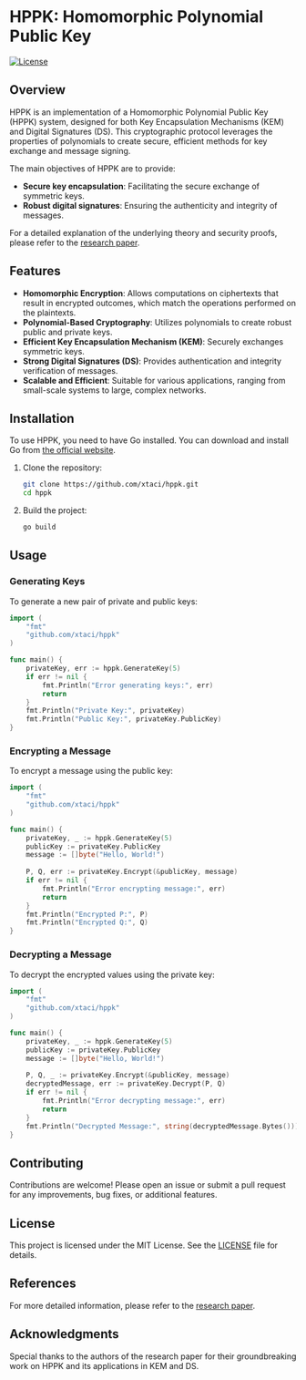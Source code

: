 # HPPK: Homomorphic Polynomial Public Key

[![License](https://img.shields.io/badge/license-MIT-blue.svg)](LICENSE)

## Overview

HPPK is an implementation of a Homomorphic Polynomial Public Key (HPPK) system, designed for both Key Encapsulation Mechanisms (KEM) and Digital Signatures (DS). This cryptographic protocol leverages the properties of polynomials to create secure, efficient methods for key exchange and message signing.

The main objectives of HPPK are to provide:

- **Secure key encapsulation**: Facilitating the secure exchange of symmetric keys.
- **Robust digital signatures**: Ensuring the authenticity and integrity of messages.

For a detailed explanation of the underlying theory and security proofs, please refer to the [research paper](https://arxiv.org/pdf/2402.01852).

## Features

- **Homomorphic Encryption**: Allows computations on ciphertexts that result in encrypted outcomes, which match the operations performed on the plaintexts.
- **Polynomial-Based Cryptography**: Utilizes polynomials to create robust public and private keys.
- **Efficient Key Encapsulation Mechanism (KEM)**: Securely exchanges symmetric keys.
- **Strong Digital Signatures (DS)**: Provides authentication and integrity verification of messages.
- **Scalable and Efficient**: Suitable for various applications, ranging from small-scale systems to large, complex networks.

## Installation

To use HPPK, you need to have Go installed. You can download and install Go from [the official website](https://golang.org/dl/).

1. Clone the repository:

    ```bash
    git clone https://github.com/xtaci/hppk.git
    cd hppk
    ```

2. Build the project:

    ```bash
    go build
    ```

## Usage

### Generating Keys

To generate a new pair of private and public keys:

```go
import (
    "fmt"
    "github.com/xtaci/hppk"
)

func main() {
    privateKey, err := hppk.GenerateKey(5)
    if err != nil {
        fmt.Println("Error generating keys:", err)
        return
    }
    fmt.Println("Private Key:", privateKey)
    fmt.Println("Public Key:", privateKey.PublicKey)
}
```

### Encrypting a Message

To encrypt a message using the public key:

```go
import (
    "fmt"
    "github.com/xtaci/hppk"
)

func main() {
    privateKey, _ := hppk.GenerateKey(5)
    publicKey := privateKey.PublicKey
    message := []byte("Hello, World!")
    
    P, Q, err := privateKey.Encrypt(&publicKey, message)
    if err != nil {
        fmt.Println("Error encrypting message:", err)
        return
    }
    fmt.Println("Encrypted P:", P)
    fmt.Println("Encrypted Q:", Q)
}
```

### Decrypting a Message

To decrypt the encrypted values using the private key:

```go
import (
    "fmt"
    "github.com/xtaci/hppk"
)

func main() {
    privateKey, _ := hppk.GenerateKey(5)
    publicKey := privateKey.PublicKey
    message := []byte("Hello, World!")
    
    P, Q, _ := privateKey.Encrypt(&publicKey, message)
    decryptedMessage, err := privateKey.Decrypt(P, Q)
    if err != nil {
        fmt.Println("Error decrypting message:", err)
        return
    }
    fmt.Println("Decrypted Message:", string(decryptedMessage.Bytes()))
}
```

## Contributing

Contributions are welcome! Please open an issue or submit a pull request for any improvements, bug fixes, or additional features.

## License

This project is licensed under the MIT License. See the [LICENSE](LICENSE) file for details.

## References

For more detailed information, please refer to the [research paper](https://arxiv.org/pdf/2402.01852).

## Acknowledgments

Special thanks to the authors of the research paper for their groundbreaking work on HPPK and its applications in KEM and DS.